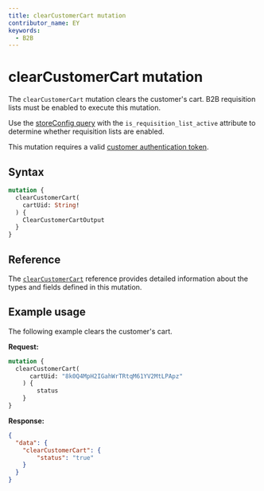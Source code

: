 ```yaml
---
title: clearCustomerCart mutation
contributor_name: EY
keywords:
  - B2B
---
```


# clearCustomerCart mutation

The `clearCustomerCart` mutation clears the customer's cart. B2B requisition lists must be enabled to execute this mutation.

<InlineAlert variant="info" slots="text" />

Use the [storeConfig query](../../../../schema/store/queries/store-config.md) with the `is_requisition_list_active` attribute to determine whether requisition lists are enabled.

This mutation requires a valid [customer authentication token](../../../customer/mutations/generate-token.md).

## Syntax

```graphql
mutation {
  clearCustomerCart(
    cartUid: String!
  ) {
    ClearCustomerCartOutput
  }
}
```

## Reference

The [`clearCustomerCart`](https://developer.adobe.com/commerce/webapi/graphql-api/index.html#mutation-clearCustomerCart) reference provides detailed information about the types and fields defined in this mutation.

## Example usage

The following example clears the customer's cart.

**Request:**

``` graphql
mutation {
  clearCustomerCart(
      cartUid: "8k0Q4MpH2IGahWrTRtqM61YV2MtLPApz"
    ) {
        status
    }
}
```

**Response:**

``` json
{
  "data": {
    "clearCustomerCart": {
        "status": "true"
    }
  }
}
```
